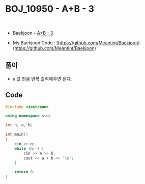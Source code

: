 # BOJ_10950 - A+B - 3

&nbsp;

- Baekjoon - [A+B - 3](https://www.acmicpc.net/problem/10950)

- My Baekjoon Code : [https://github.com/Meantint/Baekjoon](https://github.com/Meantint/Baekjoon)

## 풀이

- `n` 값 만큼 반복 출력해주면 된다.

## Code

```cpp
#include <iostream>

using namespace std;

int n, a, b;

int main()
{
    cin >> n;
    while (n--) {
        cin >> a >> b;
        cout << a + b << '\n';
    }

    return 0;
}
```
